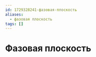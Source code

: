 ```yaml
---
id: 1729328241-фазовая-плоскость
aliases:
  - фазовая плоскость
tags: []
---
```


# Фазовая плоскость

